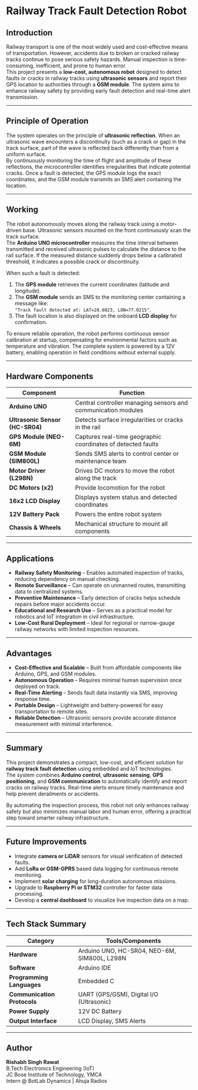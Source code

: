 # Railway Track Fault Detection Robot

## Introduction
Railway transport is one of the most widely used and cost-effective means of transportation. However, accidents due to broken or cracked railway tracks continue to pose serious safety hazards. Manual inspection is time-consuming, inefficient, and prone to human error.  
This project presents a **low-cost, autonomous robot** designed to detect faults or cracks in railway tracks using **ultrasonic sensors** and report their GPS location to authorities through a **GSM module**. The system aims to enhance railway safety by providing early fault detection and real-time alert transmission.

---

## Principle of Operation
The system operates on the principle of **ultrasonic reflection**. When an ultrasonic wave encounters a discontinuity (such as a crack or gap) in the track surface, part of the wave is reflected back differently than from a uniform surface.  
By continuously monitoring the time of flight and amplitude of these reflections, the microcontroller identifies irregularities that indicate potential cracks. Once a fault is detected, the GPS module logs the exact coordinates, and the GSM module transmits an SMS alert containing the location.

---

## Working
The robot autonomously moves along the railway track using a motor-driven base. Ultrasonic sensors mounted on the front continuously scan the track surface.  
The **Arduino UNO microcontroller** measures the time interval between transmitted and received ultrasonic pulses to calculate the distance to the rail surface. If the measured distance suddenly drops below a calibrated threshold, it indicates a possible crack or discontinuity.

When such a fault is detected:
1. The **GPS module** retrieves the current coordinates (latitude and longitude).  
2. The **GSM module** sends an SMS to the monitoring center containing a message like:  
   `"Track fault detected at: LAT=28.6023, LON=77.0215"`.  
3. The fault location is also displayed on the onboard **LCD display** for confirmation.

To ensure reliable operation, the robot performs continuous sensor calibration at startup, compensating for environmental factors such as temperature and vibration. The complete system is powered by a 12V battery, enabling operation in field conditions without external supply.

---

## Hardware Components
| Component | Function |
|------------|-----------|
| **Arduino UNO** | Central controller managing sensors and communication modules |
| **Ultrasonic Sensor (HC-SR04)** | Detects surface irregularities or cracks in the rail |
| **GPS Module (NEO-6M)** | Captures real-time geographic coordinates of detected faults |
| **GSM Module (SIM800L)** | Sends SMS alerts to control center or maintenance team |
| **Motor Driver (L298N)** | Drives DC motors to move the robot along the track |
| **DC Motors (x2)** | Provide locomotion for the robot |
| **16x2 LCD Display** | Displays system status and detected coordinates |
| **12V Battery Pack** | Powers the entire robot system |
| **Chassis & Wheels** | Mechanical structure to mount all components |

---

## Applications
- **Railway Safety Monitoring** – Enables automated inspection of tracks, reducing dependency on manual checking.  
- **Remote Surveillance** – Can operate on unmanned routes, transmitting data to centralized systems.  
- **Preventive Maintenance** – Early detection of cracks helps schedule repairs before major accidents occur.  
- **Educational and Research Use** – Serves as a practical model for robotics and IoT integration in civil infrastructure.  
- **Low-Cost Rural Deployment** – Ideal for regional or narrow-gauge railway networks with limited inspection resources.

---

## Advantages
- **Cost-Effective and Scalable** – Built from affordable components like Arduino, GPS, and GSM modules.  
- **Autonomous Operation** – Requires minimal human supervision once deployed on track.  
- **Real-Time Alerting** – Sends fault data instantly via SMS, improving response time.  
- **Portable Design** – Lightweight and battery-powered for easy transportation to remote sites.  
- **Reliable Detection** – Ultrasonic sensors provide accurate distance measurement with minimal interference.

---

## Summary
This project demonstrates a compact, low-cost, and efficient solution for **railway track fault detection** using embedded and IoT technologies.  
The system combines **Arduino control**, **ultrasonic sensing**, **GPS positioning**, and **GSM communication** to automatically identify and report cracks on railway tracks. Real-time alerts ensure timely maintenance and help prevent derailments or accidents.  

By automating the inspection process, this robot not only enhances railway safety but also minimizes manual labor and human error, offering a practical step toward smarter railway infrastructure.

---

## Future Improvements
- Integrate **camera or LiDAR** sensors for visual verification of detected faults.  
- Add **LoRa or GSM-GPRS** based data logging for continuous remote monitoring.  
- Implement **solar charging** for long-duration autonomous missions.  
- Upgrade to **Raspberry Pi or STM32** controller for faster data processing.  
- Develop a **central dashboard** to visualize live inspection data on a map.

---

## Tech Stack Summary
| Category | Tools/Components |
|-----------|------------------|
| **Hardware** | Arduino UNO, HC-SR04, NEO-6M, SIM800L, L298N |
| **Software** | Arduino IDE |
| **Programming Languages** | Embedded C |
| **Communication Protocols** | UART (GPS/GSM), Digital I/O (Ultrasonic) |
| **Power Supply** | 12V DC Battery |
| **Output Interface** | LCD Display, SMS Alerts |

---

## Author
**Rishabh Singh Rawat**  
B.Tech Electronics Engineering (IoT)  
JC Bose Institute of Technology, YMCA  
Intern @ BotLab Dynamics | Ahuja Radios  

